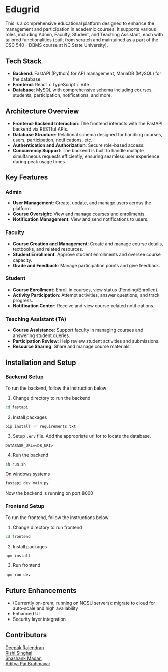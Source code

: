 # Edugrid

This is a comprehensive educational platform designed to enhance the management and participation in academic courses. It supports various roles, including Admin, Faculty, Student, and Teaching Assistant, each with tailored functionalities (built from scratch and maintained as a part of the CSC 540 - DBMS course at NC State University). 

## Tech Stack
- **Backend**: FastAPI (Python) for API management, MariaDB (MySQL) for the database.
- **Frontend**: React + TypeScript + Vite
- **Database**: MySQL with comprehensive schema including courses, students, participation, notifications, and more.

## Architecture Overview
- **Frontend-Backend Interaction**: The frontend interacts with the FastAPI backend via RESTful APIs.
- **Database Structure**: Relational schema designed for handling courses, users, participation, notifications, etc.
- **Authentication and Authorization**: Secure role-based access.
- **Concurrency Support**: The backend is built to handle multiple simultaneous requests efficiently, ensuring seamless user experience during peak usage times.

## Key Features

### Admin
- **User Management**: Create, update, and manage users across the platform.
- **Course Oversight**: View and manage courses and enrollments.
- **Notification Management**: View and send notifications to users.

### Faculty
- **Course Creation and Management**: Create and manage course details, textbooks, and related resources.
- **Student Enrollment**: Approve student enrollments and oversee course capacity.
- **Grade and Feedback**: Manage participation points and give feedback.

### Student
- **Course Enrollment**: Enroll in courses, view status (Pending/Enrolled).
- **Activity Participation**: Attempt activities, answer questions, and track progress.
- **Notification Center**: Receive and view course-related notifications.

### Teaching Assistant (TA)
- **Course Assistance**: Support faculty in managing courses and answering student queries.
- **Participation Review**: Help review student activities and submissions.
- **Resource Sharing**: Share and manage course materials.

## Installation and Setup
### Backend Setup
To run the backend, follow the instruction below
1. Change directory to run the backend
```sh
cd fastapi
```
2. Install packages
```sh
pip install -r requirements.txt
```
3. Setup `.env` file. Add the appropriate uri for to locate the database.
```
DATABASE_URL=<DB_URI>
```
4. Run the backend
```sh
sh run.sh
```
On windows systems
```sh
fastapi dev main.py
```
Now the backend is running on port 8000

### Frontend Setup
To run the frontend, follow the instructions below
1. Change directory to run frontend
```sh
cd frontend
```
2. Install packages
```sh
npm install
```
3. Run frontend
```sh
npm run dev
```


## Future Enhancements 
- (Currently on-prem, running on NCSU servers): migrate to cloud for auto-scale and high availability
- Enhanced UI
- Security layer integration

## Contributors
[Deepak Rajendran](https://www.linkedin.com/in/deep41/)<br/>
[Rishi Singhal](https://www.linkedin.com/in/rishi-singhal1101/)<br/>
[Shashank Madan](https://www.linkedin.com/in/shashank-udyavar-madan/)<br/>
[Aditya Pai Brahmavar](https://www.linkedin.com/in/adityapai16/)<br/>
